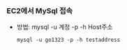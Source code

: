 ### EC2에서 MySql 접속
- 방법: mysql -u 계정 -p -h Host주소
    ~~~
    mysql -u go1323 -p -h testaddress
    ~~~
